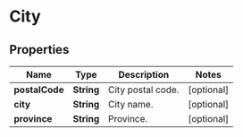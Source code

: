 

# City


## Properties

| Name | Type | Description | Notes |
|------------ | ------------- | ------------- | -------------|
|**postalCode** | **String** | City postal code. |  [optional] |
|**city** | **String** | City name. |  [optional] |
|**province** | **String** | Province. |  [optional] |



